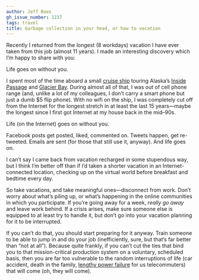 ```yaml
---
author: Jeff Boes
gh_issue_number: 1237
tags: travel
title: Garbage collection in your head, or how to vacation
---
```


Recently I returned from the longest (8 workdays) vacation I have ever taken from this job (almost 11 years). I made an interesting discovery which I’m happy to share with you:

Life goes on without you.

I spent most of the time aboard a small [cruise ship](http://www.alaskandreamcruises.com/ships-deck-plans/chichagof-dream/) touring Alaska’s [Inside Passage](https://en.wikipedia.org/wiki/Inside_Passage) and [Glacier Bay](https://en.wikipedia.org/wiki/Glacier_Bay_National_Park_and_Preserve). During almost all of that, I was out of cell phone range (and, unlike a lot of my colleagues, I don’t carry a smart phone but just a dumb $5 flip phone). With no wifi on the ship, I was completely cut off from the Internet for the longest stretch in at least the last 15 years—​maybe the longest since I first got Internet at my house back in the mid–90s.

Life (on the Internet) goes on without you.

Facebook posts get posted, liked, commented on. Tweets happen, get re-tweeted. Emails are sent (for those that still use it, anyway). And life goes on.

I can’t say I came back from vacation recharged in some stupendous way, but I think I’m better off than if I’d taken a shorter vacation in an Internet-connected location, checking up on the virtual world before breakfast and bedtime every day.

So take vacations, and take meaningful ones—​disconnect from work. Don’t worry about what’s piling up, or what’s happening in the online communities in which you participate. If you’re going away for a week, *really go away* and leave work behind. If a crisis arises, make sure someone else is equipped to at least try to handle it, but don’t go into your vacation planning for it to be interrupted.

If you can’t do that, you should start preparing for it anyway. Train someone to be able to jump in and do your job (inefficiently, sure, but that’s far better than “not at all”). Because quite frankly, if you can’t cut the ties that bind you to that mission-critical production system on a voluntary, scheduled basis, then you are far too vulnerable to the random interruptions of life (car accident, death in the family, [lengthy power failure](https://en.wikipedia.org/wiki/List_of_major_power_outages) for us telecommuters) that will come (oh, they will come).

